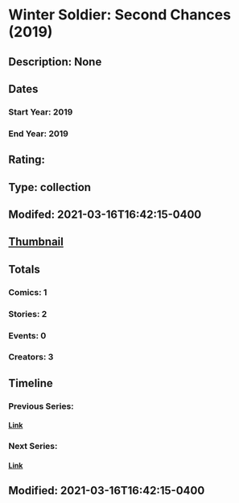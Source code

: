 # Winter Soldier: Second Chances (2019)
## Description: None
## Dates
### Start Year: 2019
### End Year: 2019
## Rating: 
## Type: collection
## Modifed: 2021-03-16T16:42:15-0400
## [Thumbnail](http://i.annihil.us/u/prod/marvel/i/mg/b/40/image_not_available.jpg)
## Totals
### Comics: 1
### Stories: 2
### Events: 0
### Creators: 3
## Timeline
### Previous Series: 
#### [Link]()
### Next Series: 
#### [Link]()
## Modified: 2021-03-16T16:42:15-0400